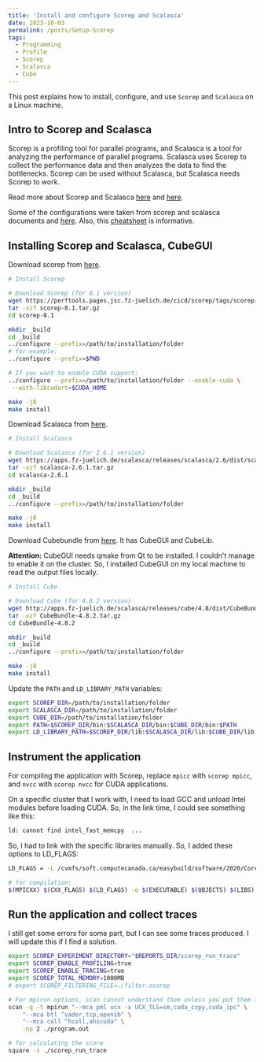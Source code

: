 ```yaml
---
title: 'Install and configure Scorep and Scalasca'
date: 2023-10-03
permalink: /posts/Setup-Scorep
tags:
  - Programming
  - Profile
  - Scorep
  - Scalasca
  - Cube
---
```


This post explains how to install, configure, and use `Scorep` and `Scalasca` on a Linux machine.

## Intro to Scorep and Scalasca

Scorep is a profiling tool for parallel programs, and Scalasca is a tool for analyzing the performance of parallel programs. Scalasca uses Scorep to collect the performance data and then analyzes the data to find the bottlenecks. Scorep can be used without Scalasca, but Scalasca needs Scorep to work.

Read more about Scorep and Scalasca [here](https://www.vi-hps.org/projects/score-p/) and [here](https://www.scalasca.org/).

Some of the configurations were taken from scorep and scalasca documents and [here](https://rantahar.github.io/introduction-to-mpi/setup.html). Also, this [cheatsheet](https://vampir.eu/public/files/pdf/spcheatsheet_a4.pdf) is informative.

## Installing Scorep and Scalasca, CubeGUI

Download scorep from [here](https://www.vi-hps.org/projects/score-p/index.html).

```bash
# Install Scorep

# Download Scorep (for 8.1 version)
wget https://perftools.pages.jsc.fz-juelich.de/cicd/scorep/tags/scorep-8.1/scorep-8.1.tar.gz
tar -xzf scorep-8.1.tar.gz
cd scorep-8.1

mkdir _build
cd _build
../configure --prefix=/path/to/installation/folder
# for example:
../configure --prefix=$PWD

# If you want to enable CUDA support:
../configure --prefix=/path/to/installation/folder --enable-cuda \
 --with-libcudart=$CUDA_HOME

make -j8
make install
```

Download Scalasca from [here](https://www.scalasca.org/scalasca/software/scalasca-2.x/download.html).

```bash
# Install Scalasca

# Download Scalasca (for 2.6.1 version)
wget https://apps.fz-juelich.de/scalasca/releases/scalasca/2.6/dist/scalasca-2.6.1.tar.gz
tar -xzf scalasca-2.6.1.tar.gz
cd scalasca-2.6.1

mkdir _build
cd _build
../configure --prefix=/path/to/installation/folder

make -j8
make install
```

Download Cubebundle from [here](https://www.scalasca.org/software/cube-4.x/download.html).
It has CubeGUI and CubeLib.

**Attention:** CubeGUI needs qmake from Qt to be installed. I couldn't manage to enable it on the cluster. So, I installed CubeGUI on my local machine to read the output files locally.

```bash
# Install Cube

# Download Cube (for 4.8.2 version)
wget http://apps.fz-juelich.de/scalasca/releases/cube/4.8/dist/CubeBundle-4.8.2.tar.gz
tar -xzf CubeBundle-4.8.2.tar.gz
cd CubeBundle-4.8.2

mkdir _build
cd _build
../configure --prefix=/path/to/installation/folder

make -j8
make install
```

Update the `PATH` and `LD_LIBRARY_PATH` variables:

```bash
export SCOREP_DIR=/path/to/installation/folder
export SCALASCA_DIR=/path/to/installation/folder
export CUBE_DIR=/path/to/installation/folder
export PATH=$SCOREP_DIR/bin:$SCALASCA_DIR/bin:$CUBE_DIR/bin:$PATH
export LD_LIBRARY_PATH=$SCOREP_DIR/lib:$SCALASCA_DIR/lib:$CUBE_DIR/lib:$LD_LIBRARY_PATH
```

## Instrument the application

For compiling the application with Scorep, replace `mpicc` with `scorep mpicc`, and `nvcc` with `scorep nvcc` for CUDA applications.

On a specific cluster that I work with, I need to load GCC and unload Intel modules before loading CUDA. So, in the link time, I could see something like this:

```bash
ld: cannot find intel_fast_memcpy  ...
```

So, I had to link with the specific libraries manually. So, I added these options to LD_FLAGS:

```bash
LD_FLAGS = -L /cvmfs/soft.computecanada.ca/easybuild/software/2020/Core/intel/2020.1.217/lib/intel64/ -lintlc -lirc

# for compilation:
$(MPICXX) $(CXX_FLAGS) $(LD_FLAGS) -o $(EXECUTABLE) $(OBJECTS) $(LIBS)
```

## Run the application and collect traces

I still get some errors for some part, but I can see some traces produced. I will update this if I find a solution.

```bash
export SCOREP_EXPERIMENT_DIRECTORY="$REPORTS_DIR/scorep_run_trace"
export SCOREP_ENABLE_PROFILING=true
export SCOREP_ENABLE_TRACING=true
export SCOREP_TOTAL_MEMORY=1000MB
# export SCOREP_FILTERING_FILE=./filter.scorep

# For mpirun options, scan cannot understand them unless you put them in quotes
scan -q -t mpirun "--mca pml ucx -x UCX_TLS=sm,cuda_copy,cuda_ipc" \
    "--mca btl ^vader,tcp,openib" \
    "--mca coll ^hcoll,ahscuda" \
    -np 2 ./program.out 

# for calculating the score
square -s ./scorep_run_trace
```
